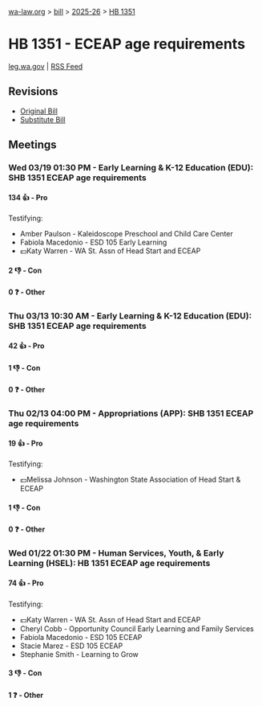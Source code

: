 [wa-law.org](/) > [bill](/bill/) > [2025-26](/bill/2025-26/) > [HB 1351](/bill/2025-26/hb/1351/)

# HB 1351 - ECEAP age requirements
[leg.wa.gov](https://app.leg.wa.gov/billsummary?BillNumber=1351&Year=2025&Initiative=false) | [RSS Feed](./rss.xml)

## Revisions
* [Original Bill](1/)
* [Substitute Bill](S/)

## Meetings
### Wed 03/19 01:30 PM - Early Learning & K-12 Education (EDU): SHB 1351 ECEAP age requirements
#### 134 👍 - Pro
Testifying:
* Amber Paulson - Kaleidoscope Preschool and Child Care Center
* Fabiola Macedonio - ESD 105 Early Learning
* 💵Katy Warren - WA St. Assn of Head Start and ECEAP

#### 2 👎 - Con

#### 0 ❓ - Other

### Thu 03/13 10:30 AM - Early Learning & K-12 Education (EDU): SHB 1351 ECEAP age requirements
#### 42 👍 - Pro

#### 1 👎 - Con

#### 0 ❓ - Other

### Thu 02/13 04:00 PM - Appropriations (APP): SHB 1351 ECEAP age requirements
#### 19 👍 - Pro
Testifying:
* 💵Melissa Johnson - Washington State Association of Head Start & ECEAP

#### 1 👎 - Con

#### 0 ❓ - Other

### Wed 01/22 01:30 PM - Human Services, Youth, & Early Learning (HSEL): HB 1351 ECEAP age requirements
#### 74 👍 - Pro
Testifying:
* 💵Katy Warren - WA St. Assn of Head Start and ECEAP
* Cheryl Cobb - Opportunity Council Early Learning and Family Services
* Fabiola Macedonio - ESD 105 ECEAP
* Stacie Marez - ESD 105 ECEAP
* Stephanie Smith - Learning to Grow

#### 3 👎 - Con

#### 1 ❓ - Other
